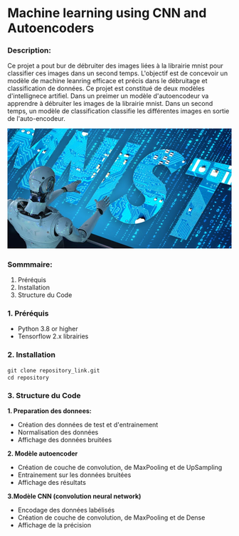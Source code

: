 # Machine learning using CNN and Autoencoders

### Description:
Ce projet a pout bur de débruiter des images liées à la librairie mnist pour classifier ces images dans un second temps. L'objectif est de concevoir un modèle de machine
leanring efficace et précis dans le débruitage et classification de données. Ce projet est constitué de deux modèles d'intellignece artifiel. Dans un preimer un modèle d'autoencodeur va apprendre à débruiter les images de la librairie mnist. 
Dans un second temps, un modèle de classification classifie les différentes images en sortie de l'auto-encodeur.

![Mnist AI](184b7cb84d7b456c96a0bdfbbeaa5f14_XL.jpg)

### Sommmaire:
1. Préréquis
2. Installation
3. Structure du Code

### 1. Préréquis
* Python 3.8 or higher
* Tensorflow 2.x librairies

### 2. Installation
```
git clone repository_link.git
cd repository
```
### 3. Structure du Code

**1. Preparation des donnees:**
* Création des données de test et d'entrainement
* Normalisation des données
* Affichage des données bruitées

**2. Modèle autoencoder**
* Création de couche de convolution, de MaxPooling et de UpSampling
* Entrainement sur les données bruitées
* Affichage des résultats

**3.Modèle CNN (convolution neural network)**
* Encodage des données labélisés
* Création de couche de convolution, de MaxPooling et de Dense
* Affichage de la précision

  


